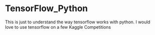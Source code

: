 # TensorFlow_Python
This is just to understand the way tensorflow works with python. I would love to use tensorflow on a few Kaggle Competitions
